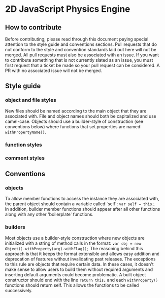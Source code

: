 # 2D JavaScript Physics Engine

## How to contribute

Before contributing, please read through this document paying special attention to the style guide and conventions 
sections. Pull requests that do not conform to the style and convention standards laid out here will not be merged. 
All pull requests must also be associated with an issue. If you want to contribute something that is not currently 
slated as an issue, you must first request that a ticket be made so your pull request can be considered. A PR with 
no associated issue will not be merged.

## Style guide

### object and file styles
New files should be named according to the main object that they are associated with. File and object names should both 
be capitalized and use camel-case. Objects should use a builder-style of construction (see conventions below) where functions 
that set properties are named `withPropertyName()`.

### function styles

### comment styles


## Conventions

### objects
To allow member functions to access the instance they are associated with, the parent object should contain 
a variable called 'self': `var self = this;`. In addition, builder member functions should appear after all other 
functions along with any other 'boilerplate' functions.

### builders
Most objects use a builder-style construction where new objects are initialized with a string of method calls 
in the format: `var obj = new Object().withProperty(arg).withFlag();` The reasoning behind this approach is 
that it keeps the format extensible and allows easy addition and deprecation of features without invalidating past 
releases. The exceptions to this rule are objects that require certain data. In these cases, it doesn't make sense 
to allow users to build them without required arguments and inserting default arguments could become problematic. 
A built object constructor should end with the line `return this;` and each `withProperty()` functions should 
return self. This allows the functions to be called successively.